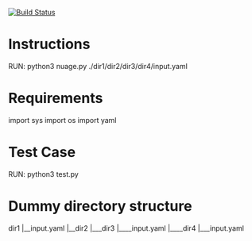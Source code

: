 [![Build Status](https://travis-ci.com/abhishekpareek29/Nuage.svg?token=tTiVGqyKDszVyzMomxYq&branch=master)](https://travis-ci.com/abhishekpareek29/Nuage)

# Instructions

RUN: python3 nuage.py ./dir1/dir2/dir3/dir4/input.yaml

# Requirements

import sys
import os
import yaml

# Test Case
RUN: python3 test.py

# Dummy directory structure
dir1
|__input.yaml
|__dir2
    |___dir3
          |____input.yaml
          |____dir4
                 |___input.yaml
